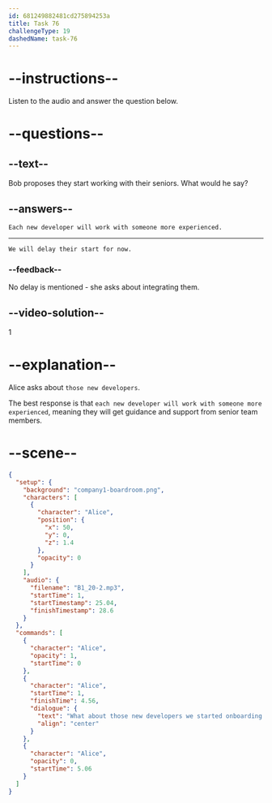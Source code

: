 ```yaml
---
id: 681249882481cd275894253a
title: Task 76
challengeType: 19
dashedName: task-76
---
```


<!-- (Audio) Alice: What about those new developers we started onboarding a few weeks ago? -->

<!-- SPEAKING -->

# --instructions--

Listen to the audio and answer the question below.

# --questions--

## --text--

Bob proposes they start working with their seniors. What would he say?

## --answers--

`Each new developer will work with someone more experienced.`

---

`We will delay their start for now.`

### --feedback--

No delay is mentioned - she asks about integrating them.

## --video-solution--

1

# --explanation--

Alice asks about `those new developers`.

The best response is that `each new developer will work with someone more experienced`, meaning they will get guidance and support from senior team members.

# --scene--

```json
{
  "setup": {
    "background": "company1-boardroom.png",
    "characters": [
      {
        "character": "Alice",
        "position": {
          "x": 50,
          "y": 0,
          "z": 1.4
        },
        "opacity": 0
      }
    ],
    "audio": {
      "filename": "B1_20-2.mp3",
      "startTime": 1,
      "startTimestamp": 25.04,
      "finishTimestamp": 28.6
    }
  },
  "commands": [
    {
      "character": "Alice",
      "opacity": 1,
      "startTime": 0
    },
    {
      "character": "Alice",
      "startTime": 1,
      "finishTime": 4.56,
      "dialogue": {
        "text": "What about those new developers we started onboarding a few weeks ago?",
        "align": "center"
      }
    },
    {
      "character": "Alice",
      "opacity": 0,
      "startTime": 5.06
    }
  ]
}
```
